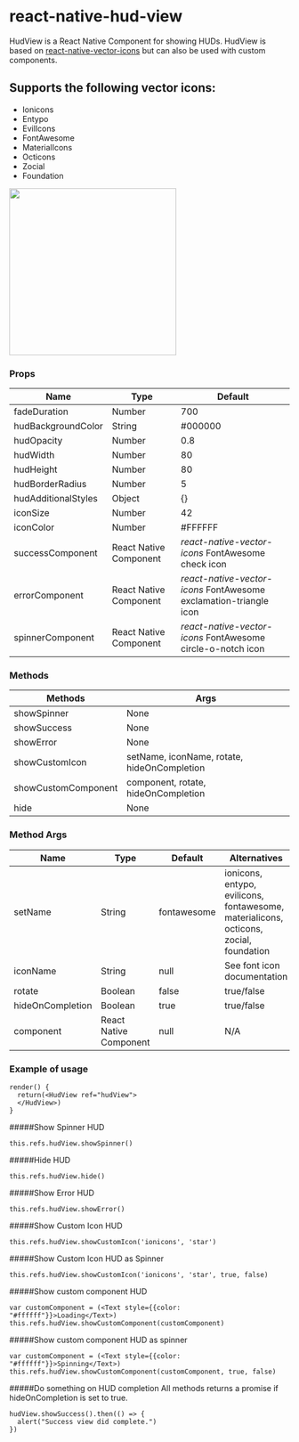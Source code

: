 # react-native-hud-view
HudView is a React Native Component for showing HUDs. HudView is based on [react-native-vector-icons](https://github.com/oblador/react-native-vector-icons) but can also be used with custom components.

## Supports the following vector icons:
* Ionicons
* Entypo
* EvilIcons
* FontAwesome
* MaterialIcons
* Octicons
* Zocial
* Foundation


<img src="https://github.com/iktw/react-native-hud-view/blob/master/hudview.gif" width="300px"/>

### Props
| Name        | Type | Default |
| ------------- |-------------|-------------|
|fadeDuration | Number | 700 |
|hudBackgroundColor | String | #000000 |
| hudOpacity | Number | 0.8 |
| hudWidth | Number | 80 |
| hudHeight | Number | 80 |
| hudBorderRadius | Number | 5 |
| hudAdditionalStyles | Object | {} |
| iconSize     | Number | 42 |
| iconColor | Number | #FFFFFF |
| successComponent | React Native Component | *react-native-vector-icons* FontAwesome check icon |
| errorComponent | React Native Component | *react-native-vector-icons* FontAwesome exclamation-triangle icon |
| spinnerComponent | React Native Component | *react-native-vector-icons* FontAwesome circle-o-notch icon |

### Methods
| Methods        | Args         
| ------------- |-------------|
|showSpinner | None |
| showSuccess | None |
| showError     | None |
| showCustomIcon | setName, iconName, rotate, hideOnCompletion |
| showCustomComponent | component, rotate, hideOnCompletion |
| hide | None |

### Method Args
| Name        | Type | Default | Alternatives |
| ------------- |-------------|-------------|-------------|
|setName | String | fontawesome | ionicons, entypo, evilicons, fontawesome, materialicons, octicons, zocial, foundation |
| iconName | String | null | See font icon documentation |
| rotate     | Boolean | false | true/false |
| hideOnCompletion | Boolean | true | true/false |
| component | React Native Component | null | N/A |

### Example of usage

```
render() {
  return(<HudView ref="hudView">
  </HudView>)
}
```


#####Show Spinner HUD
```
this.refs.hudView.showSpinner()
```
#####Hide HUD
```
this.refs.hudView.hide()
```
#####Show Error HUD
```
this.refs.hudView.showError()
```
#####Show Custom Icon HUD
```
this.refs.hudView.showCustomIcon('ionicons', 'star')
```
#####Show Custom Icon HUD as Spinner
```
this.refs.hudView.showCustomIcon('ionicons', 'star', true, false)
```

#####Show custom component HUD
```
var customComponent = (<Text style={{color: "#ffffff"}}>Loading</Text>)
this.refs.hudView.showCustomComponent(customComponent)
```
#####Show custom component HUD as spinner
```
var customComponent = (<Text style={{color: "#ffffff"}}>Spinning</Text>)
this.refs.hudView.showCustomComponent(customComponent, true, false)
```
#####Do something on HUD completion
All methods returns a promise if hideOnCompletion is set to true.
```
hudView.showSuccess().then(() => {
  alert("Success view did complete.")
})
```
